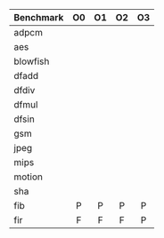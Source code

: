 | **Benchmark** | **O0** | **O1**  | **O2** | **O3** |
| ------------- |:------:|:-------:|:------:|:------:|
| adpcm     | | |||
| aes      	| | |||
| blowfish 	| | |||
| dfadd		| ||||
| dfdiv		|||||
| dfmul		|||||
| dfsin		|||||
| gsm		|||||
| jpeg		|||||
| mips		|||||
| motion	|||||
| sha   ||||
| fib		| P | P | P | P |
| fir		| F | F | F | P |
